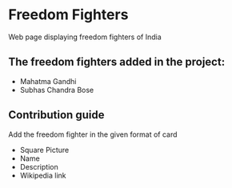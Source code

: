 # Freedom Fighters
Web page displaying freedom fighters of India

## The freedom fighters added in the project:
- Mahatma Gandhi
- Subhas Chandra Bose

## Contribution guide
Add the freedom fighter in the given format of card
- Square Picture
- Name
- Description
- Wikipedia link